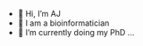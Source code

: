 - 👋 Hi, I’m AJ
- 👀 I am a bioinformatician
- 🌱 I’m currently doing my PhD ...


<!---
aj-az/aj-az is a ✨ special ✨ repository because its `README.md` (this file) appears on your GitHub profile.
You can click the Preview link to take a look at your changes.
--->
